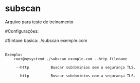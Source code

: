 # subscan

Arquivo para teste de treinamento
 
#Configurações:

 
 
 #Sintaxe basica:
    ./subscan exemple.com <option> <nomearquivo> <subdomains-words>
    
    Exemplo:
        root@mysystem# ./subscan exemple.com --http filename
    
         --http          Buscar subdominios sem a segurança TLS.
    
         --http          Buscar subdominios com a segurança TLS.
